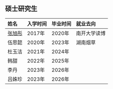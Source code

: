 ## 硕士研究生

 姓名   |入学时间|毕业时间	|  就业去向 |
| :-----| :----  |:----  | :---- |
|[张旭彤](http://cfc.nankai.edu.cn/2021/1116/c27871a413811/page.htm) | 2017年|2020年	|    南开大学读博 |
|伍思懿 | 2020年|2023年	| 湖南烟草  |
|杜玉洁 | 2021年|2024年  |   |
|韩甜 | 2022年|2025年  |   |
|李丹 | 2023年|2026年  |   |
|吕姝珍 | 2023年|2026年  |   |

